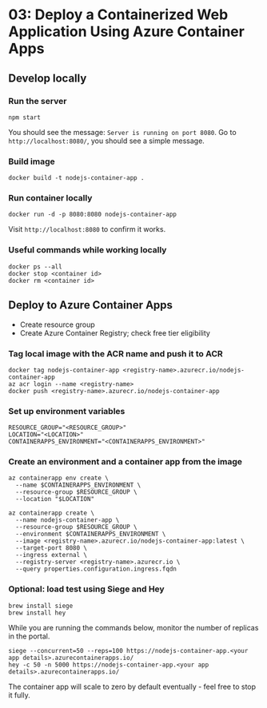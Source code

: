 # 03: Deploy a Containerized Web Application Using Azure Container Apps

## Develop locally

### Run the server

    npm start

You should see the message: `Server is running on port 8080`. Go to `http://localhost:8080/`, you should see a simple message.

### Build image

    docker build -t nodejs-container-app .

### Run container locally

    docker run -d -p 8080:8080 nodejs-container-app

Visit `http://localhost:8080` to confirm it works.

### Useful commands while working locally

    docker ps --all
    docker stop <container id>
    docker rm <container id>

## Deploy to Azure Container Apps

* Create resource group
* Create Azure Container Registry; check free tier eligibility

### Tag local image with the ACR name and push it to ACR

    docker tag nodejs-container-app <registry-name>.azurecr.io/nodejs-container-app
    az acr login --name <registry-name>
    docker push <registry-name>.azurecr.io/nodejs-container-app

### Set up environment variables

    RESOURCE_GROUP="<RESOURCE_GROUP>"
    LOCATION="<LOCATION>"
    CONTAINERAPPS_ENVIRONMENT="<CONTAINERAPPS_ENVIRONMENT>"

### Create an environment and a container app from the image

    az containerapp env create \
      --name $CONTAINERAPPS_ENVIRONMENT \
      --resource-group $RESOURCE_GROUP \
      --location "$LOCATION"

    az containerapp create \
      --name nodejs-container-app \
      --resource-group $RESOURCE_GROUP \
      --environment $CONTAINERAPPS_ENVIRONMENT \
      --image <registry-name>.azurecr.io/nodejs-container-app:latest \
      --target-port 8080 \
      --ingress external \
      --registry-server <registry-name>.azurecr.io \
      --query properties.configuration.ingress.fqdn

### Optional: load test using Siege and Hey

    brew install siege
    brew install hey

While you are running the commands below, monitor the number of replicas in the portal.

    siege --concurrent=50 --reps=100 https://nodejs-container-app.<your app details>.azurecontainerapps.io/
    hey -c 50 -n 5000 https://nodejs-container-app.<your app details>.azurecontainerapps.io/

The container app will scale to zero by default eventually - feel free to stop it fully.